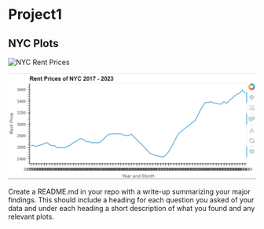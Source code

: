 # Project1

## NYC Plots
![NYC Rent Prices](NYC_housing.png)


![NYC Rent Prices](NYC_rental.png)


Create a README.md in your repo with a write-up summarizing your major findings. This should include a heading for each question you asked of your data and under each heading a short description of what you found and any relevant plots.
